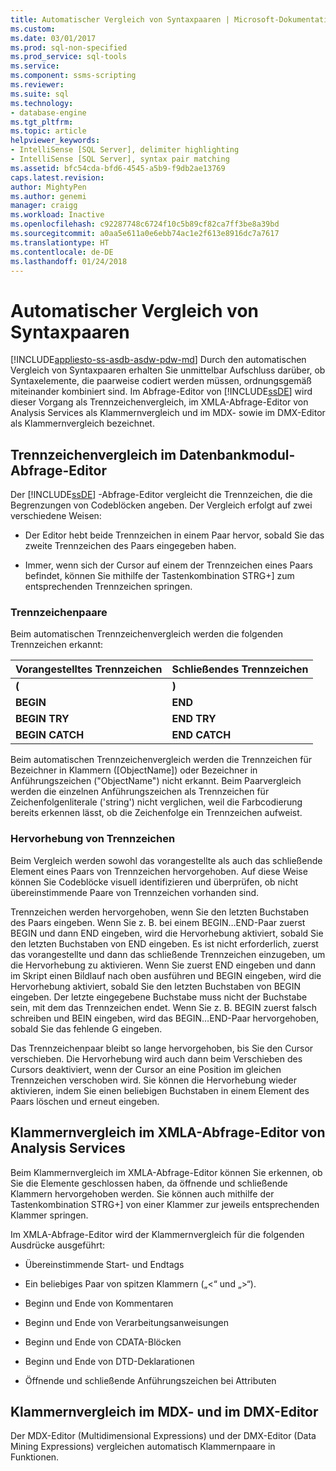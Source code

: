 ```yaml
---
title: Automatischer Vergleich von Syntaxpaaren | Microsoft-Dokumentation
ms.custom: 
ms.date: 03/01/2017
ms.prod: sql-non-specified
ms.prod_service: sql-tools
ms.service: 
ms.component: ssms-scripting
ms.reviewer: 
ms.suite: sql
ms.technology:
- database-engine
ms.tgt_pltfrm: 
ms.topic: article
helpviewer_keywords:
- IntelliSense [SQL Server], delimiter highlighting
- IntelliSense [SQL Server], syntax pair matching
ms.assetid: bfc54cda-bfd6-4545-a5b9-f9db2ae13769
caps.latest.revision: 
author: MightyPen
ms.author: genemi
manager: craigg
ms.workload: Inactive
ms.openlocfilehash: c92287748c6724f10c5b89cf82ca7ff3be8a39bd
ms.sourcegitcommit: a0aa5e611a0e6ebb74ac1e2f613e8916dc7a7617
ms.translationtype: HT
ms.contentlocale: de-DE
ms.lasthandoff: 01/24/2018
---
```

# <a name="automatic-matching-of-syntax-pairs"></a>Automatischer Vergleich von Syntaxpaaren
[!INCLUDE[appliesto-ss-asdb-asdw-pdw-md](../../includes/appliesto-ss-asdb-asdw-pdw-md.md)] Durch den automatischen Vergleich von Syntaxpaaren erhalten Sie unmittelbar Aufschluss darüber, ob Syntaxelemente, die paarweise codiert werden müssen, ordnungsgemäß miteinander kombiniert sind. Im Abfrage-Editor von [!INCLUDE[ssDE](../../includes/ssde-md.md)] wird dieser Vorgang als Trennzeichenvergleich, im XMLA-Abfrage-Editor von Analysis Services als Klammernvergleich und im MDX- sowie im DMX-Editor als Klammernvergleich bezeichnet.  
  
## <a name="database-engine-query-editor-delimiter-matching"></a>Trennzeichenvergleich im Datenbankmodul-Abfrage-Editor  
 Der [!INCLUDE[ssDE](../../includes/ssde-md.md)] -Abfrage-Editor vergleicht die Trennzeichen, die die Begrenzungen von Codeblöcken angeben. Der Vergleich erfolgt auf zwei verschiedene Weisen:  
  
-   Der Editor hebt beide Trennzeichen in einem Paar hervor, sobald Sie das zweite Trennzeichen des Paars eingegeben haben.  
  
-   Immer, wenn sich der Cursor auf einem der Trennzeichen eines Paars befindet, können Sie mithilfe der Tastenkombination STRG+] zum entsprechenden Trennzeichen springen.  
  
### <a name="delimiter-pairs"></a>Trennzeichenpaare  
 Beim automatischen Trennzeichenvergleich werden die folgenden Trennzeichen erkannt:  
  
|Vorangestelltes Trennzeichen|Schließendes Trennzeichen|  
|--------------------|-----------------------|  
|**(**|**)**|  
|**BEGIN**|**END**|  
|**BEGIN TRY**|**END TRY**|  
|**BEGIN CATCH**|**END CATCH**|  
  
 Beim automatischen Trennzeichenvergleich werden die Trennzeichen für Bezeichner in Klammern ([ObjectName]) oder Bezeichner in Anführungszeichen ("ObjectName") nicht erkannt. Beim Paarvergleich werden die einzelnen Anführungszeichen als Trennzeichen für Zeichenfolgenliterale ('string') nicht verglichen, weil die Farbcodierung bereits erkennen lässt, ob die Zeichenfolge ein Trennzeichen aufweist.  
  
### <a name="delimiter-highlighting"></a>Hervorhebung von Trennzeichen  
 Beim Vergleich werden sowohl das vorangestellte als auch das schließende Element eines Paars von Trennzeichen hervorgehoben. Auf diese Weise können Sie Codeblöcke visuell identifizieren und überprüfen, ob nicht übereinstimmende Paare von Trennzeichen vorhanden sind.  
  
 Trennzeichen werden hervorgehoben, wenn Sie den letzten Buchstaben des Paars eingeben. Wenn Sie z. B. bei einem BEGIN…END-Paar zuerst BEGIN und dann END eingeben, wird die Hervorhebung aktiviert, sobald Sie den letzten Buchstaben von END eingeben. Es ist nicht erforderlich, zuerst das vorangestellte und dann das schließende Trennzeichen einzugeben, um die Hervorhebung zu aktivieren. Wenn Sie zuerst END eingeben und dann im Skript einen Bildlauf nach oben ausführen und BEGIN eingeben, wird die Hervorhebung aktiviert, sobald Sie den letzten Buchstaben von BEGIN eingeben. Der letzte eingegebene Buchstabe muss nicht der Buchstabe sein, mit dem das Trennzeichen endet. Wenn Sie z. B. BEGIN zuerst falsch schreiben und BEIN eingeben, wird das BEGIN…END-Paar hervorgehoben, sobald Sie das fehlende G eingeben.  
  
 Das Trennzeichenpaar bleibt so lange hervorgehoben, bis Sie den Cursor verschieben. Die Hervorhebung wird auch dann beim Verschieben des Cursors deaktiviert, wenn der Cursor an eine Position im gleichen Trennzeichen verschoben wird. Sie können die Hervorhebung wieder aktivieren, indem Sie einen beliebigen Buchstaben in einem Element des Paars löschen und erneut eingeben.  
  
## <a name="analysis-services-xmla-query-editor-brace-matching"></a>Klammernvergleich im XMLA-Abfrage-Editor von Analysis Services  
 Beim Klammernvergleich im XMLA-Abfrage-Editor können Sie erkennen, ob Sie die Elemente geschlossen haben, da öffnende und schließende Klammern hervorgehoben werden. Sie können auch mithilfe der Tastenkombination STRG+] von einer Klammer zur jeweils entsprechenden Klammer springen.  
  
 Im XMLA-Abfrage-Editor wird der Klammernvergleich für die folgenden Ausdrücke ausgeführt:  
  
-   Übereinstimmende Start- und Endtags  
  
-   Ein beliebiges Paar von spitzen Klammern („\<“ und „>“).  
  
-   Beginn und Ende von Kommentaren  
  
-   Beginn und Ende von Verarbeitungsanweisungen  
  
-   Beginn und Ende von CDATA-Blöcken  
  
-   Beginn und Ende von DTD-Deklarationen  
  
-   Öffnende und schließende Anführungszeichen bei Attributen  
  
## <a name="mdx-and-dmx-editor-parenthesis-matching"></a>Klammernvergleich im MDX- und im DMX-Editor  
 Der MDX-Editor (Multidimensional Expressions) und der DMX-Editor (Data Mining Expressions) vergleichen automatisch Klammernpaare in Funktionen.  
  
  
